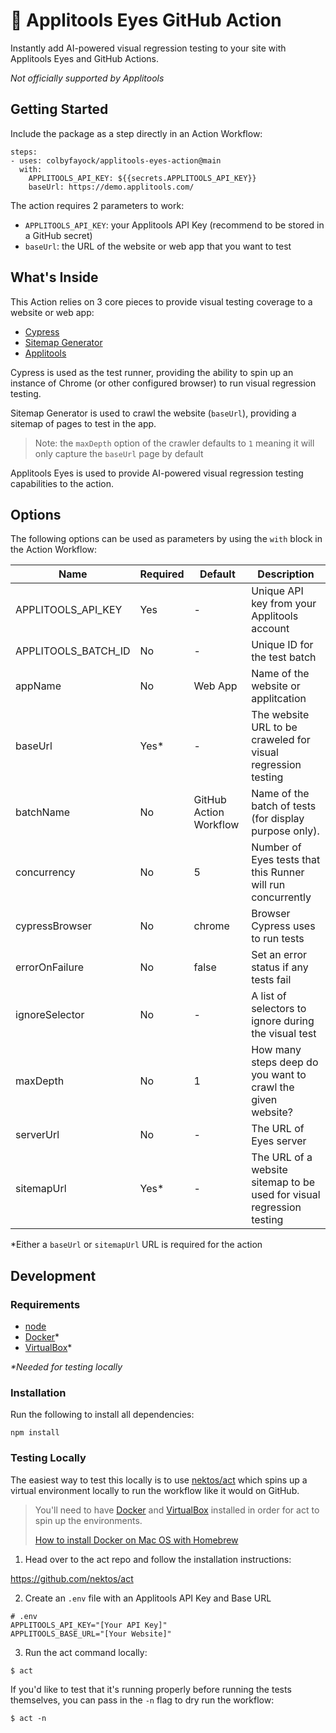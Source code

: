 # 🧐 Applitools Eyes GitHub Action

Instantly add AI-powered visual regression testing to your site with Applitools Eyes and GitHub Actions.

*Not officially supported by Applitools*

## Getting Started

Include the package as a step directly in an Action Workflow:

```
steps:
- uses: colbyfayock/applitools-eyes-action@main
  with:
    APPLITOOLS_API_KEY: ${{secrets.APPLITOOLS_API_KEY}}
    baseUrl: https://demo.applitools.com/
```

The action requires 2 parameters to work:
* `APPLITOOLS_API_KEY`: your Applitools API Key (recommend to be stored in a GitHub secret)
* `baseUrl`: the URL of the website or web app that you want to test

## What's Inside

This Action relies on 3 core pieces to provide visual testing coverage to a website or web app:
* [Cypress](https://www.cypress.io/)
* [Sitemap Generator](https://github.com/lgraubner/sitemap-generator)
* [Applitools](https://applitools.com/)

Cypress is used as the test runner, providing the ability to spin up an instance of Chrome (or other configured browser) to run visual regression testing.

Sitemap Generator is used to crawl the website (`baseUrl`), providing a sitemap of pages to test in the app.

> Note: the `maxDepth` option of the crawler defaults to `1` meaning it will only capture the `baseUrl` page by default

Applitools Eyes is used to provide AI-powered visual regression testing capabilities to the action.

## Options

The following options can be used as parameters by using the `with` block in the Action Workflow:

| Name                | Required | Default                | Description                                                           |
| ------------------- | -------- | ---------------------- | --------------------------------------------------------------------- |
| APPLITOOLS_API_KEY  | Yes      | -                      | Unique API key from your Applitools account                           |
| APPLITOOLS_BATCH_ID | No       | -                      | Unique ID for the test batch                                          |
| appName             | No       | Web App                | Name of the website or applitcation                                   |
| baseUrl             | Yes*     | -                      | The website URL to be craweled for visual regression testing          |
| batchName           | No       | GitHub Action Workflow | Name of the batch of tests (for display purpose only).                |
| concurrency         | No       | 5                      | Number of Eyes tests that this Runner will run concurrently           |
| cypressBrowser      | No       | chrome                 | Browser Cypress uses to run tests                                     |
| errorOnFailure      | No       | false                  | Set an error status if any tests fail                                 |
| ignoreSelector      | No       | -                      | A list of selectors to ignore during the visual test                  |
| maxDepth            | No       | 1                      | How many steps deep do you want to crawl the given website?           |
| serverUrl           | No       | -                      | The URL of Eyes server                                                |
| sitemapUrl          | Yes*     | -                      | The URL of a website sitemap to be used for visual regression testing |

*Either a `baseUrl` or `sitemapUrl` URL is required for the action

## Development

### Requirements
* [node](https://nodejs.org/en/)
* [Docker](https://www.docker.com/)*
* [VirtualBox](https://www.virtualbox.org/)*

_*Needed for testing locally_

### Installation

Run the following to install all dependencies:

```
npm install
```

### Testing Locally

The easiest way to test this locally is to use [nektos/act](https://github.com/nektos/act) which spins up a virtual environment locally to run the workflow like it would on GitHub.

> You'll need to have [Docker](https://www.docker.com/) and [VirtualBox](https://www.virtualbox.org/) installed in order for act to spin up the environments.
>
> [How to install Docker on Mac OS with Homebrew](https://medium.com/crowdbotics/a-complete-one-by-one-guide-to-install-docker-on-your-mac-os-using-homebrew-e818eb4cfc3)

1. Head over to the act repo and follow the installation instructions:

https://github.com/nektos/act

2. Create an `.env` file with an Applitools API Key and Base URL

```
# .env
APPLITOOLS_API_KEY="[Your API Key]"
APPLITOOLS_BASE_URL="[Your Website]"
```

3. Run the act command locally:

```
$ act
```

If you'd like to test that it's running properly before running the tests themselves, you can pass in the `-n` flag to dry run the workflow:

```
$ act -n
```
